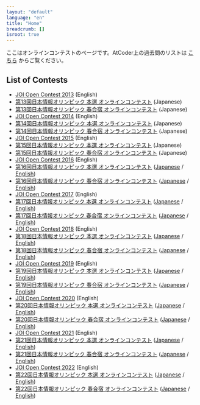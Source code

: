 ```yaml
---
layout: "default"
language: "en"
title: "Home"
breadcrumb: []
isroot: true
---
```


ここはオンラインコンテストのページです。AtCoder上の過去問のリストは [こちら](https://atcoder.jp/contests/archive?ratedType=0&category=200&keyword=) からご覧ください。

## List of Contests

- [JOI Open Contest 2013](open-2013/index.html) (English)
- [第13回日本情報オリンピック 本選 オンラインコンテスト](joi-ho-2014/index.html) (Japanese)
- [第13回日本情報オリンピック 春合宿 オンラインコンテスト](joi-sp-2014/index.html) (Japanese)
- [JOI Open Contest 2014](open-2014/index.html) (English)
- [第14回日本情報オリンピック 本選 オンラインコンテスト](joi-ho-2015/index.html) (Japanese)
- [第14回日本情報オリンピック 春合宿 オンラインコンテスト](joi-sp-2015/index.html) (Japanese)
- [JOI Open Contest 2015](open-2015/index.html) (English)
- [第15回日本情報オリンピック 本選 オンラインコンテスト](joi-ho-2016/index.html) (Japanese)
- [第15回日本情報オリンピック 春合宿 オンラインコンテスト](joi-sp-2016/index.html) (Japanese)
- [JOI Open Contest 2016](open-2016/index.html) (English)
- [第16回日本情報オリンピック 本選 オンラインコンテスト](joi-ho-2017/index.html) ([Japanese](joi-ho-2017/index.html) / [English](joi-ho-2017/index-en.html))
- [第16回日本情報オリンピック 春合宿 オンラインコンテスト](joi-sp-2017/index.html) ([Japanese](joi-sp-2017/index.html) / [English](joi-sp-2017/index-en.html))
- [JOI Open Contest 2017](open-2017/index.html) (English)
- [第17回日本情報オリンピック 本選 オンラインコンテスト](joi-ho-2018/index.html) ([Japanese](joi-ho-2018/index.html) / [English](joi-ho-2018/index-en.html))
- [第17回日本情報オリンピック 春合宿 オンラインコンテスト](joi-sp-2018/index.html) ([Japanese](joi-sp-2018/index.html) / [English](joi-sp-2018/index-en.html))
- [JOI Open Contest 2018](open-2018/index.html) (English)
- [第18回日本情報オリンピック 本選 オンラインコンテスト](joi-ho-2019/index.html) ([Japanese](joi-ho-2019/index.html) / [English](joi-ho-2019/index-en.html))
- [第18回日本情報オリンピック 春合宿 オンラインコンテスト](joi-sp-2019/index.html) ([Japanese](joi-sp-2019/index.html) / [English](joi-sp-2019/index-en.html))
- [JOI Open Contest 2019](open-2019/index.html) (English)
- [第19回日本情報オリンピック 本選 オンラインコンテスト](joi-ho-2020/index.html) ([Japanese](joi-ho-2020/index.html) / [English](joi-ho-2020/index-en.html))
- [第19回日本情報オリンピック 春合宿 オンラインコンテスト](joi-sp-2020/index.html) ([Japanese](joi-sp-2020/index.html) / [English](joi-sp-2020/index-en.html))
- [JOI Open Contest 2020](open-2020/index.html) (English)
- [第20回日本情報オリンピック 本選 オンラインコンテスト](joi-ho-2021/index.html) ([Japanese](joi-ho-2021/index.html) / [English](joi-ho-2021/index-en.html))
- [第20回日本情報オリンピック 春合宿 オンラインコンテスト](joi-sp-2021/index.html) ([Japanese](joi-sp-2021/index.html) / [English](joi-sp-2021/index-en.html))
- [JOI Open Contest 2021](open-2021/index.html) (English)
- [第21回日本情報オリンピック 本選 オンラインコンテスト](joi-ho-2022/index.html) ([Japanese](joi-ho-2022/index.html) / [English](joi-ho-2022/index-en.html))
- [第21回日本情報オリンピック 春合宿 オンラインコンテスト](joi-sp-2022/index.html) ([Japanese](joi-sp-2022/index.html) / [English](joi-sp-2022/index-en.html))
- [JOI Open Contest 2022](open-2022/index.html) (English)
- [第22回日本情報オリンピック 本選 オンラインコンテスト](joi-ho-2023/index.html) ([Japanese](joi-ho-2023/index.html) / [English](joi-ho-2023/index-en.html))
- [第22回日本情報オリンピック 春合宿 オンラインコンテスト](joi-sp-2023/index.html) ([Japanese](joi-sp-2023/index.html) / [English](joi-sp-2023/index-en.html))